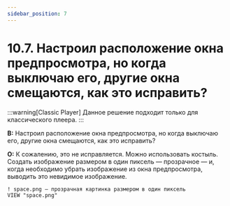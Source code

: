 ```yaml
---
sidebar_position: 7
---
```


# 10.7. Настроил расположение окна предпросмотра, но когда выключаю его, другие окна смещаются, как это исправить?
<!-- [:faq_10_07] -->

:::warning[Classic Player]
Данное решение подходит только для классического плеера.
:::

**В:** Настроил расположение окна предпросмотра, но когда выключаю его, другие окна смещаются, как это исправить?

**О:**
К сожалению, это не исправляется. Можно использовать костыль. Создать изображение размером в один пиксель — прозрачное — и, когда необходимо убрать изображение из окна предпросмотра, выводить это невидимое изображение.

```qsp
! space.png — прозрачная картинка размером в один пиксель
VIEW "space.png"
```
